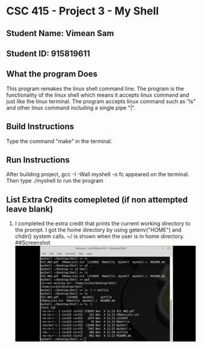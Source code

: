 # CSC 415 - Project 3 - My Shell

## Student Name: Vimean Sam

## Student ID: 915819611
## What the program Does
This program remakes the linux shell command line. The program is the functionality of the linux shell which means it accepts linux command and just like the linux terminal. The program accepts linux command such as "ls" and other linux command including a single pipe "|".
## Build Instructions
Type the command "make" in the terminal.
## Run Instructions
After building project, gcc -I -Wall myshell -o fc appeared on the terminal. Then type ./myshell to run the program
## List Extra Credits comepleted (if non attempted leave blank)
1. I completed the extra credit that prints the current working directory to the prompt. I got the home directory by using getenv("HOME") and chdir() system calls. ~/ is shown when the user is in home directory.
##Screenshot
![](/Screenshots/shell_2.jpg)
